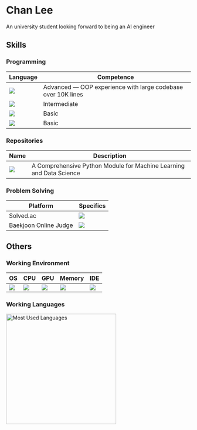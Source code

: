 # Chan Lee

An university student looking forward to being an AI engineer

## Skills

### Programming

| Language | Competence |
| --- | --- |
| ![](https://img.shields.io/badge/Python-14354C?style=for-the-badge&logo=python&logoColor=white) | Advanced — OOP experience with large codebase over 10K lines |
| ![](https://img.shields.io/badge/C%2B%2B-00599C?style=for-the-badge&logo=c%2B%2B&logoColor=white) | Intermediate |
| ![](https://img.shields.io/badge/Swift-FA7343?style=for-the-badge&logo=swift&logoColor=white) | Basic |
| ![](https://img.shields.io/badge/Java-ED8B00?style=for-the-badge&logo=openjdk&logoColor=white) | Basic |

### Repositories

| Name | Description |
| --- | --- |
| ![](https://img.shields.io/badge/Luma-792aea?style=for-the-badge&logo=github&logoColor=white) | A Comprehensive Python Module for Machine Learning and Data Science |

### Problem Solving

| Platform | Specifics |
| --- | --- |
| Solved.ac | ![](https://img.shields.io/badge/Solved.ac-Gold%201-4EA94B?style=for-the-badge&logoColor=white) |
| Baekjoon Online Judge | ![](https://img.shields.io/badge/Solved-343-0769AD?style=for-the-badge&logoColor=white) |

## Others

### Working Environment

| OS | CPU | GPU | Memory | IDE |
| --- | --- | --- | --- | --- |
| ![](https://img.shields.io/badge/mac%20os-000000?style=for-the-badge&logo=apple&logoColor=white) | ![](https://img.shields.io/badge/M1%20Pro-8%20Cores-black?style=for-the-badge&logo=apple&logoColor=white) | ![](https://img.shields.io/badge/M1%20Pro-14%20Cores-black?style=for-the-badge&logo=apple&logoColor=white) | ![](https://img.shields.io/badge/Unified-16%20GB-black?style=for-the-badge&logo=apple&logoColor=white) | ![](https://img.shields.io/badge/vscode-0078D4?style=for-the-badge&logo=visual%20studio%20code&logoColor=white) |

### Working Languages

<img alt="Most Used Languages" src="https://github-readme-stats.vercel.app/api/top-langs/?username=ChanLumerico&theme=dark&layout=compact&langs_count=5" width=300>
